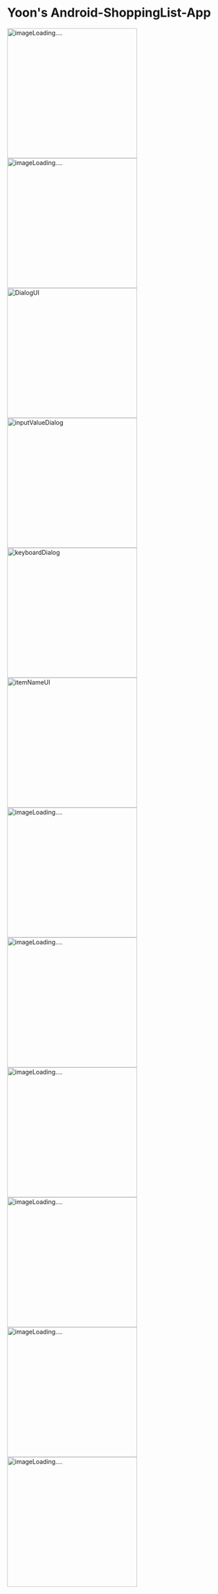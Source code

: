 # Yoon's Android-ShoppingList-App
<div style="display: inline-block;">
    <img src="app/src/main/res/drawable/item_button_ui.png" alt="imageLoading...." width="300"/>
    <img src="app/src/main/res/drawable/alert_dialog.png" alt="imageLoading...." width="300"/>
</div>
<div style="display: inline-block;">
    <img src="app/src/main/res/drawable/dialog_ui.png" alt="DialogUI" width="300"/>
    <img src="app/src/main/res/drawable/input_value_dialog.png" alt="inputValueDialog" width="300"/>
</div>
<div style="display: inline-block;">
    <img src="app/src/main/res/drawable/keyboard_dialog.png" alt="keyboardDialog" width="300"/>
    <img src="app/src/main/res/drawable/item_name_ui.png" alt="itemNameUI" width="300"/>
</div>
<div style="display: inline-block;">
    <img src="app/src/main/res/drawable/item_name_quantity.png" alt="imageLoading...." width="300"/>
    <img src="app/src/main/res/drawable/edit_delete_icon.png" alt="imageLoading...." width="300"/>
</div>
<div style="display: inline-block;">
    <img src="app/src/main/res/drawable/three_item.png" alt="imageLoading...." width="300"/>
    <img src="app/src/main/res/drawable/new_computer.png.png" alt="imageLoading...." width="300"/>
</div>
<div style="display: inline-block;">
    <img src="app/src/main/res/drawable/edit_computer.png.png" alt="imageLoading...." width="300"/>
    <img src="app/src/main/res/drawable/delete_item.png.png" alt="imageLoading...." width="300"/>
</div>
